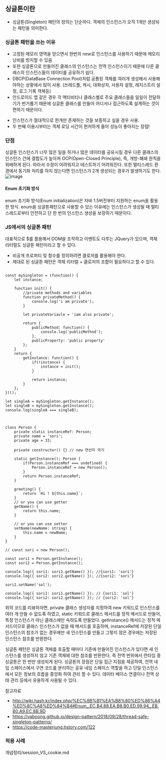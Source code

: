 ## 싱글톤이란
- 싱글톤(Singleton) 패턴의 정의는 단순하다. 객체의 인스턴스가 오직 1개만 생성되는 패턴을 의미한다. 

### 싱글톤 패턴을 쓰는 이유
- 고정된 메모리 영역을 얻으면서 한번의 new로 인스턴스를 사용하기 때문에 메모리 낭비를 방지할 수 있음
- 또한 싱글톤으로 만들어진 클래스의 인스턴스는 전역 인스턴스이기 때문에 다른 클래스의 인스턴스들이 데이터를 공유하기 쉽다.
- DBCP(DataBase Connection Pool)처럼 공통된 객체를 여러개 생성해서 사용해야하는 상황에서 많이 사용.
(쓰레드풀, 캐시, 대화상자, 사용자 설정, 레지스트리 설정, 로그 기록 객체등)
- 안드로이드 앱 같은 경우 각 액티비티나 클래스별로 주요 클래스들을 일일이 전달하기가 번거롭기 때문에 싱글톤 클래스를 만들어 어디서나 접근하도록 설계하는 것이 편하기 때문이다.
+ 인스턴스가 절대적으로 한개만 존재하는 것을 보증하고 싶을 경우 사용.
+ 두 번째 이용시부터는 객체 로딩 시간이 현저하게 줄어 성능이 좋아지는 장점!

### 단점 
싱글톤 인스턴스가 너무 많은 일을 하거나 많은 데이터를 공유시킬 경우 다른 클래스의 인스턴스 간에 결합도가 높아져 OCP(Open-Closed Principle), 즉, 개방-폐쇄 원칙을 위배하게 된다. 따라서 수정이 어려워지고 테스트하기 어려워진다. 또한 멀티스레드 환경에서 동기화 처리를 하지 않는다면 인스턴스가 2개 생성되는 경우가 발생하기도 한다.
<br/>
![image](https://user-images.githubusercontent.com/12015609/169478370-af34db0b-f439-465b-a874-ddab9ffcec9f.png)

#### Enum 초기화 방식
enum 초기화 방식(Enum initialization)은 자바 1.5버전부터 지원하는 enum을 활용한 방식. enum을 싱글톤패턴으로 사용할 수 있는 이유에는 인스턴스가 생성될 때 멀티스레드로부터 안전하고 단 한 번의 인스턴스 생성을 보장하기 때문이다.

### JS에서의 싱글톤 패턴
대표적으로 $를 활용해서 DOM을 조작하고 이벤트도 다루는 JQuery가 있으며, 객체 리터럴도 싱글톤 패턴이라고 할 수 있다. 
- 비공개 프로퍼티 및 함수를 정의하려면 클로저를 활용해야 한다.
- 제대로 된 싱글톤 패턴은 객체 리터럴 + 클로저의 조합이 필요하다고 할 수 있다.

<pre><code>
const mySingleton = (function() {
    let instance;
    
    function init() {
        //private methods and variables
        function privateMethod() {
            console.log('i am private');
        }
        
        let privateVariavle = 'iam also private';
        
        return {
            publicMethod: function() {
                console.log('publicMethod');
            },
            publicProperty: 'public property'
        };
    }
    return {
        getInstance: function() {
            if(!instance) {
                instance = init();
            }
            
            return instance;
        }
    };
})();

let singleA = mySingleton.getInstance();
let singleB = mySingleton.getInstance();
console.log(singleA === singleB);

</code></pre>

<pre><code>
class Person {
    private static instanceRef: Person;
    private name = 'sori';
    private age = 33;
    
    private constructor() {} // new 연산자 막기
    
    static getInstance(): Person {
        if(Person.instanceRef === undefined) {
            Person.instanceRef = new Person();
        }
        return Person.instanceRef;
    }
    
    greeting() {
        return `Hi ! ${this.name}`;
    }
    // or you can use getter
    getName() {
        return this.name;
    }
    
    // or you can use setter
    setName(newName: string) {
        this.name = newName;
    }
}

// const sori = new Person();

const sori1 = Person.getInstance();
const sori2 = Person.getInstance();

console.log({ sori1: sori1.getName() }); //{sori1: 'sori'}
console.log({ sori2: sori2.getName() }); //{sori2: 'sori'}

sori1.setName('sol');

console.log({ sori1: sori1.getName() }); // {sori1: 'sol'}
console.log({ sori2: sori2.getName() }); // {sori2: 'sol'}
</code></pre>

위의 코드를 리뷰하자면, private 클래스 생성자를 지정하여 new 키워드로 인스턴스를 여러 개 만들 수 없도록 하였고, static 키워드로 클래스 메서드를 정적 메서드로 만들어, 특정 인스턴스가 아닌 클래스에만 속하도록 만들었다. 
getInstance() 메서드는 정적 메서드이므로 클래스 인스턴스가 없을 때 메서드를 호출하며, instanceRef에 저장된 단일 인스턴스의 참조가 없는 경우에만 새 인스턴스를 만들고 그렇지 않은 경우에는 저장된 인스턴스 참조를 반환한다. 

싱글톤 패턴은 싱글톤 객체를 호출할 때마다 기존에 만들어진 인스턴스가 있다면 새 인스턴스를 생성하지 않고 기존 객체에 대한 참조를 반환한다. 즉 전역 번위에서 런타임 중 싱글톤은 한 번만 생성되게 된다.
싱글톤의 장점은 단일 접근 지점을 제공하여, 전역 네임 스페이스에서 구연 코드를 분리하는 공유 네임 스페이스 역할을 하고 단일 인스턴스에서 모든 정보의 흐름을 중앙화 하여 관리 할 수 있다. 데이터 베이스 연결이나 전역 상태 관리 등에서 유용하게 사용될 수 있다.


참고자료
- http://wiki.hash.kr/index.php/%EC%8B%B1%EA%B8%80%ED%86%A4%ED%8C%A8%ED%84%B4#Enum_.EC.B4.88.EA.B8.B0.ED.99.94_.EB.B0.A9.EC.8B.9D
- https://yaboong.github.io/design-pattern/2018/09/28/thread-safe-singleton-patterns/
- https://code-masterjung.tistory.com/122


### 적용 사례 
개념정리/session_VS_cookie.md

